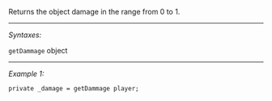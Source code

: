 Returns the object damage in the range from 0 to 1.


---
*Syntaxes:*

`getDammage` object

---
*Example 1:*

```sqf
private _damage = getDammage player;
```